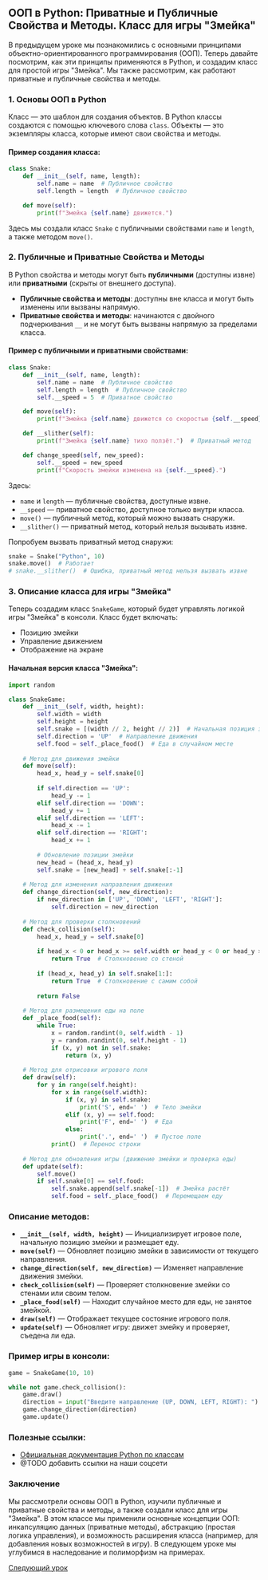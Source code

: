 ## ООП в Python: Приватные и Публичные Свойства и Методы. Класс для игры "Змейка"

В предыдущем уроке мы познакомились с основными принципами объектно-ориентированного программирования (ООП). Теперь давайте посмотрим, как эти принципы применяются в Python, и создадим класс для простой игры "Змейка". Мы также рассмотрим, как работают приватные и публичные свойства и методы.

### 1. Основы ООП в Python

Класс — это шаблон для создания объектов. В Python классы создаются с помощью ключевого слова `class`. Объекты — это экземпляры класса, которые имеют свои свойства и методы.

#### Пример создания класса:

```python
class Snake:
    def __init__(self, name, length):
        self.name = name  # Публичное свойство
        self.length = length  # Публичное свойство

    def move(self):
        print(f"Змейка {self.name} движется.")
```

Здесь мы создали класс `Snake` с публичными свойствами `name` и `length`, а также методом `move()`.

### 2. Публичные и Приватные Свойства и Методы

В Python свойства и методы могут быть **публичными** (доступны извне) или **приватными** (скрыты от внешнего доступа).

- **Публичные свойства и методы**: доступны вне класса и могут быть изменены или вызваны напрямую.
- **Приватные свойства и методы**: начинаются с двойного подчеркивания `__` и не могут быть вызваны напрямую за пределами класса.

#### Пример с публичными и приватными свойствами:

```python
class Snake:
    def __init__(self, name, length):
        self.name = name  # Публичное свойство
        self.length = length  # Публичное свойство
        self.__speed = 5  # Приватное свойство

    def move(self):
        print(f"Змейка {self.name} движется со скоростью {self.__speed}.")

    def __slither(self):
        print(f"Змейка {self.name} тихо ползёт.")  # Приватный метод

    def change_speed(self, new_speed):
        self.__speed = new_speed
        print(f"Скорость змейки изменена на {self.__speed}.")
```

Здесь:
- `name` и `length` — публичные свойства, доступные извне.
- `__speed` — приватное свойство, доступное только внутри класса.
- `move()` — публичный метод, который можно вызвать снаружи.
- `__slither()` — приватный метод, который нельзя вызывать извне.

Попробуем вызвать приватный метод снаружи:

```python
snake = Snake("Python", 10)
snake.move()  # Работает
# snake.__slither()  # Ошибка, приватный метод нельзя вызвать извне
```

### 3. Описание класса для игры "Змейка"

Теперь создадим класс `SnakeGame`, который будет управлять логикой игры "Змейка" в консоли. Класс будет включать:
- Позицию змейки
- Управление движением
- Отображение на экране

#### Начальная версия класса "Змейка":

```python
import random

class SnakeGame:
    def __init__(self, width, height):
        self.width = width
        self.height = height
        self.snake = [(width // 2, height // 2)]  # Начальная позиция змейки
        self.direction = 'UP'  # Направление движения
        self.food = self._place_food()  # Еда в случайном месте
    
    # Метод для движения змейки
    def move(self):
        head_x, head_y = self.snake[0]
        
        if self.direction == 'UP':
            head_y -= 1
        elif self.direction == 'DOWN':
            head_y += 1
        elif self.direction == 'LEFT':
            head_x -= 1
        elif self.direction == 'RIGHT':
            head_x += 1
        
        # Обновление позиции змейки
        new_head = (head_x, head_y)
        self.snake = [new_head] + self.snake[:-1]
    
    # Метод для изменения направления движения
    def change_direction(self, new_direction):
        if new_direction in ['UP', 'DOWN', 'LEFT', 'RIGHT']:
            self.direction = new_direction
    
    # Метод для проверки столкновений
    def check_collision(self):
        head_x, head_y = self.snake[0]
        
        if head_x < 0 or head_x >= self.width or head_y < 0 or head_y >= self.height:
            return True  # Столкновение со стеной
        
        if (head_x, head_y) in self.snake[1:]:
            return True  # Столкновение с самим собой
        
        return False
    
    # Метод для размещения еды на поле
    def _place_food(self):
        while True:
            x = random.randint(0, self.width - 1)
            y = random.randint(0, self.height - 1)
            if (x, y) not in self.snake:
                return (x, y)
    
    # Метод для отрисовки игрового поля
    def draw(self):
        for y in range(self.height):
            for x in range(self.width):
                if (x, y) in self.snake:
                    print('S', end=' ')  # Тело змейки
                elif (x, y) == self.food:
                    print('F', end=' ')  # Еда
                else:
                    print('.', end=' ')  # Пустое поле
            print()  # Перенос строки
    
    # Метод для обновления игры (движение змейки и проверка еды)
    def update(self):
        self.move()
        if self.snake[0] == self.food:
            self.snake.append(self.snake[-1])  # Змейка растёт
            self.food = self._place_food()  # Перемещаем еду
```

### Описание методов:
- **`__init__(self, width, height)`** — Инициализирует игровое поле, начальную позицию змейки и размещает еду.
- **`move(self)`** — Обновляет позицию змейки в зависимости от текущего направления.
- **`change_direction(self, new_direction)`** — Изменяет направление движения змейки.
- **`check_collision(self)`** — Проверяет столкновение змейки со стенами или своим телом.
- **`_place_food(self)`** — Находит случайное место для еды, не занятое змейкой.
- **`draw(self)`** — Отображает текущее состояние игрового поля.
- **`update(self)`** — Обновляет игру: движет змейку и проверяет, съедена ли еда.

### Пример игры в консоли:

```python
game = SnakeGame(10, 10)

while not game.check_collision():
    game.draw()
    direction = input("Введите направление (UP, DOWN, LEFT, RIGHT): ").upper()
    game.change_direction(direction)
    game.update()
```

### Полезные ссылки:

- [Официальная документация Python по классам](https://docs.python.org/3/tutorial/classes.html)
- @TODO добавить ссылки на наши соцсети

### Заключение

Мы рассмотрели основы ООП в Python, изучили публичные и приватные свойства и методы, а также создали класс для игры "Змейка". В этом классе мы применили основные концепции ООП: инкапсуляцию данных (приватные методы), абстракцию (простая логика управления), и возможность расширения класса (например, для добавления новых возможностей в игру). В следующем уроке мы углубимся в наследование и полиморфизм на примерах. 


[Следующий урок](https://github.com/sashazenit4/easy-python/blob/master/p9_python_oop/poly-and-inheritance.md)
